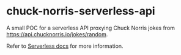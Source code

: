# chuck-norris-serverless-api

A small POC for a serverless API proxying Chuck Norris jokes from https://api.chucknorris.io/jokes/random.

Refer to [Serverless docs](https://serverless.com/framework/docs/providers/azure/guide/intro/) for more information.
